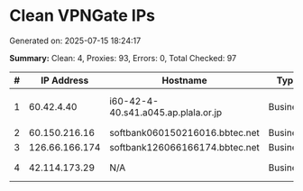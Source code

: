 # Clean VPNGate IPs
Generated on: 2025-07-15 18:24:17

**Summary:** Clean: 4, Proxies: 93, Errors: 0, Total Checked: 97

| # | IP Address | Hostname | Type | Country | Provider |
|---|------------|----------|------|---------|----------|
| 1 | 60.42.4.40 | i60-42-4-40.s41.a045.ap.plala.or.jp | Business | JP | NTT Communications Corporation |
| 2 | 60.150.216.16 | softbank060150216016.bbtec.net | Business | JP | SoftBank Corp. |
| 3 | 126.66.166.174 | softbank126066166174.bbtec.net | Business | JP | SoftBank Corp. |
| 4 | 42.114.173.29 | N/A | Business | VN | FPT Telecom Company |
